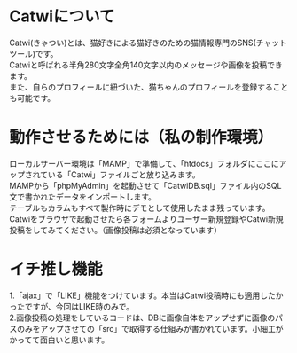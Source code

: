 # Catwiについて
Catwi(きゃつい)とは、猫好きによる猫好きのための猫情報専門のSNS(チャットツール)です。<br>
Catwiと呼ばれる半角280文字全角140文字以内のメッセージや画像を投稿できます。 <br>
また、自らのプロフィールに紐づいた、猫ちゃんのプロフィールを登録することも可能です。 

# 動作させるためには（私の制作環境）
ローカルサーバー環境は「MAMP」で準備して、「htdocs」フォルダにここにアップされている「Catwi」ファイルごと放り込みます。<br>
MAMPから「phpMyAdmin」を起動させて「CatwiDB.sql」ファイル内のSQL文で書かれたデータをインポートします。<br>
テーブルもカラムもすべて製作時にデモとして使用したまま残っています。Catwiをブラウザで起動させたら各フォームよりユーザー新規登録やCatwi新規投稿をしてみてください。（画像投稿は必須となっています）<br>

# イチ推し機能
1.「ajax」で「LIKE」機能をつけています。本当はCatwi投稿時にも適用したかったですが、今回はLIKE時のみで。<br>
2.画像投稿の処理をしているコードは、DBに画像自体をアップせずに画像のパスのみをアップさせて<img>の「src」で取得する仕組みが書かれています。小細工がかってて面白いと思います。<br>
